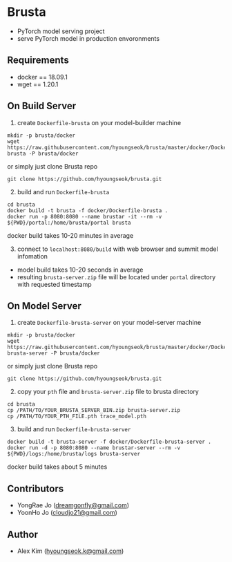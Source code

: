 # Brusta
+ PyTorch model serving project
+ serve PyTorch model in production envoronments

## Requirements
+ docker == 18.09.1
+ wget == 1.20.1

## On Build Server
1. create ```Dockerfile-brusta``` on your model-builder machine
```
mkdir -p brusta/docker
wget https://raw.githubusercontent.com/hyoungseok/brusta/master/docker/Dockerfile-brusta -P brusta/docker
```
or simply just clone Brusta repo
```
git clone https://github.com/hyoungseok/brusta.git 
```

2. build and run ```Dockerfile-brusta```
```
cd brusta
docker build -t brusta -f docker/Dockerfile-brusta .
docker run -p 8080:8080 --name brustar -it --rm -v ${PWD}/portal:/home/brusta/portal brusta
```
docker build takes 10-20 minutes in average

3. connect to ```localhost:8080/build``` with web browser and summit model infomation
+ model build takes 10-20 seconds in average
+ resulting ```brusta-server.zip``` file will be located under ```portal``` directory with requested timestamp

## On Model Server
1. create ```Dockerfile-brusta-server``` on your model-server machine
```
mkdir -p brusta/docker
wget https://raw.githubusercontent.com/hyoungseok/brusta/master/docker/Dockerfile-brusta-server -P brusta/docker
```
or simply just clone Brusta repo
```
git clone https://github.com/hyoungseok/brusta.git 
```

2. copy your ```pth``` file and ```brusta-server.zip``` file to brusta directory
```
cd brusta
cp /PATH/TO/YOUR_BRUSTA_SERVER_BIN.zip brusta-server.zip
cp /PATH/TO/YOUR_PTH_FILE.pth trace_model.pth
```

3. build and run ```Dockerfile-brusta-server```
```
docker build -t brusta-server -f docker/Dockerfile-brusta-server .
docker run -d -p 8080:8080 --name brustar-server --rm -v ${PWD}/logs:/home/brusta/logs brusta-server
```
docker build takes about 5 minutes

## Contributors
+ YongRae Jo (dreamgonfly@gmail.com)
+ YoonHo Jo (cloudjo21@gmail.com)

## Author
+ Alex Kim (hyoungseok.k@gmail.com)
